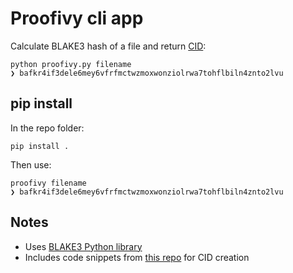 # Proofivy cli app

Calculate BLAKE3 hash of a file and return [CID](https://docs.ipfs.tech/concepts/content-addressing/):
```commandline
python proofivy.py filename
❯ bafkr4if3dele6mey6vfrfmctwzmoxwonziolrwa7tohflbiln4znto2lvu
```

## pip install
In the repo folder:
```commandline
pip install .
```
Then use:
```commandline
proofivy filename
❯ bafkr4if3dele6mey6vfrfmctwzmoxwonziolrwa7tohflbiln4znto2lvu
```

## Notes
- Uses [BLAKE3 Python library](https://github.com/oconnor663/blake3-py)
- Includes code snippets from [this repo](https://github.com/thunderstore-io/ipfs-cid) for CID creation
